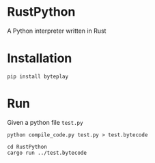 RustPython
==============

A Python interpreter written in Rust

# Installation

```
pip install byteplay
```

# Run

Given a python file `test.py`

```
python compile_code.py test.py > test.bytecode

cd RustPython
cargo run ../test.bytecode 
```

